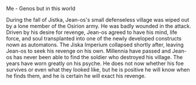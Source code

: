 Me - Genos but in this world

During the fall of Jistka, Jean-os's small defenseless village was wiped out by a lone member of the Osirion army. He was badly wounded in the attack. Driven by his desire for revenge, Jean-os agreed to have his mind, life force, and soul transplanted into one of the newly developed constructs nown as automatons. The Jiska Imperium collapsed shortly after, leaving Jean-os to seek his revenge on his own. Millennia have passed and Jean-os has never been able to find the soldier who destroyed his village. The years have worn greatly on his psyche. He does not now whether his foe survives or even what they looked like, but he is positive he will know when he finds them, and he is certain he will exact his revenge.
